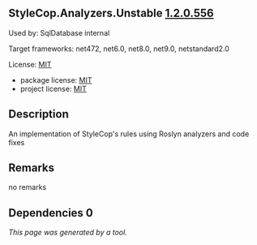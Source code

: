 StyleCop.Analyzers.Unstable [1.2.0.556](https://www.nuget.org/packages/StyleCop.Analyzers.Unstable/1.2.0.556)
--------------------

Used by: SqlDatabase internal

Target frameworks: net472, net6.0, net8.0, net9.0, netstandard2.0

License: [MIT](../../../../licenses/mit) 

- package license: [MIT](https://licenses.nuget.org/MIT) 
- project license: [MIT](https://github.com/DotNetAnalyzers/StyleCopAnalyzers) 

Description
-----------
An implementation of StyleCop's rules using Roslyn analyzers and code fixes

Remarks
-----------
no remarks


Dependencies 0
-----------


*This page was generated by a tool.*